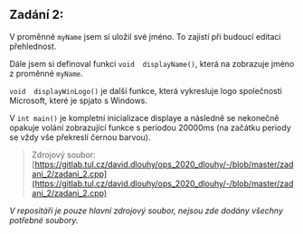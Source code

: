 ## Zadání 2:

V proměnné `myName` jsem si uložil své jméno. To zajistí při budoucí editaci přehlednost.

Dále jsem si definoval funkci `void  displayName()`, která na zobrazuje jméno z proměnné `myName`.

`void  displayWinLogo()` je další funkce, která vykresluje logo společnosti Microsoft, které je spjato s Windows.

V `int main()` je kompletní inicializace displaye a následně se nekonečně opakuje volání zobrazující funkce s periodou 20000ms (na začátku periody se vždy vše překreslí černou barvou).


> Zdrojový soubor: [https://gitlab.tul.cz/david.dlouhy/ops_2020_dlouhy/-/blob/master/zadani_2/zadani_2.cpp](https://gitlab.tul.cz/david.dlouhy/ops_2020_dlouhy/-/blob/master/zadani_2/zadani_2.cpp)
> 
*V repositáři je pouze hlavní zdrojový soubor, nejsou zde dodány všechny potřebné soubory.*


